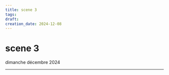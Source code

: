 ```yaml
---
title: scene 3
tags: 
draft: 
creation_date: 2024-12-08
---
```

# scene 3
dimanche décembre 2024

---
